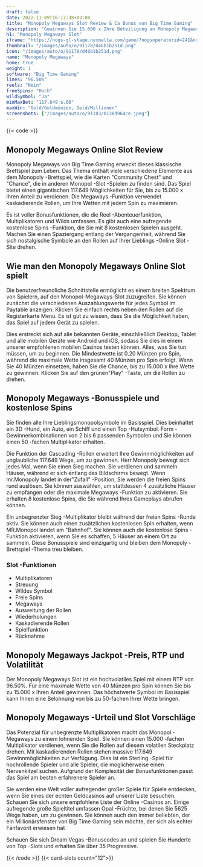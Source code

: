 ```yaml
---
draft: false
date: 2022-11-09T16:17:38+03:00
title: "Monopoly Megaways Slot Review & Ca Bonus von Big Time Gaming"
description: "Gewinnen Sie 15.000 x Ihre Beteiligung an Monopoly Megaways von Big Time Gaming mit einem Mega 117.649 Gewinnmöglichkeiten zur Verfügung! Lesen Sie unseren Leitfaden für Regeln, Tipps, RTP & mehr."
h1: "Monopoly Megaways Slot"
iframe: "https://nogs-gl-stage.nyxmalta.com/game/?nogsoperatorid=241&nogsgameid=70476&sessionid=&accountid=&nogsmode=demo&nogslang=en_us&nogscurrency=EUR&clienttype=html5&lobbyurl=http://demo.nyxinteractive.com?session="
thumbnail: "/images/auto/o/91178/d48b1b251d.png"
icon: "/images/auto/o/91178/d48b1b251d.png"
name: "Monopoly Megaways"
home: true
weight: 1
software: "Big Time Gaming"
lines: "96.50%"
reels: "Nein"
freeSpins: "Hoch"
wildSymbol: "Ja"
minMaxBet: "117.649 $.00"
maxWin: "Gold/Goldmünzen, Geld/Millionen"
screenshots: ["/images/auto/o/91183/0138d964ce.jpeg"]
---
```


{{< code >}}<h2>Monopoly Megaways Online Slot Review</h2><p>Monopoly Megaways von Big Time Gaming erweckt dieses klassische Brettspiel zum Leben. Das Thema enthält viele verschiedene Elemente aus dem Monopoly -Brettspiel, wie die Karten "Community Chest" und "Chance", die in anderen Monopol -Slot -Spielen zu finden sind. Das Spiel bietet einen gigantischen 117.649 Möglichkeiten für Sie, bis zu 15.000 x Ihren Anteil zu verdienen. Die Megaways -Funktion verwendet kaskadierende Rollen, um Ihre Wetten mit jedem Spin zu maximieren.</p><p>Es ist voller Bonusfunktionen, die die Reel -Abenteuerfunktion, Multiplikatoren und Wilds umfassen. Es gibt auch eine aufregende kostenlose Spins -Funktion, die Sie mit 8 kostenlosen Spielen ausgeht. Machen Sie einen Spaziergang entlang der Vergangenheit, während Sie sich nostalgische Symbole an den Rollen auf Ihrer Lieblings -Online Slot -Site drehen.</p><h2>Wie man den Monopoly Megaways Online Slot spielt</h2><p>Die benutzerfreundliche Schnittstelle ermöglicht es einem breiten Spektrum von Spielern, auf den Monopol-Megaways-Slot zuzugreifen. Sie können zunächst die verschiedenen Auszahlungswerte für jedes Symbol im Paytable anzeigen. Klicken Sie einfach rechts neben den Rollen auf die Registerkarte Menü. Es ist gut zu wissen, dass Sie die Möglichkeit haben, das Spiel auf jedem Gerät zu spielen.</p><p>Dies erstreckt sich auf alle bekannten Geräte, einschließlich Desktop, Tablet und alle mobilen Geräte wie Android und iOS, sodass Sie dies in einem unserer empfohlenen mobilen Casinos testen können. Alles, was Sie tun müssen, um zu beginnen. Die Mindestwette ist 0.20 Münzen pro Spin, während die maximale Wette insgesamt 40 Münzen pro Spin erfolgt. Wenn Sie 40 Münzen einsetzen, haben Sie die Chance, bis zu 15.000 x Ihre Wette zu gewinnen. Klicken Sie auf den grünen"Play" -Taste, um die Rollen zu drehen.</p><h2>Monopoly Megaways -Bonusspiele und kostenlose Spins</h2><p>Sie finden alle Ihre Lieblingsmonopolsymbole im Basisspiel. Dies beinhaltet ein 3D -Hund, ein Auto, ein Schiff und einen Top -Hutsymbol. Form -Gewinnerkombinationen von 2 bis 6 passenden Symbolen und Sie können einen 50 -fachen Multiplikator erhalten.</p><p>Die Funktion der Cascading -Rollen erweitert Ihre Gewinnmöglichkeiten auf unglaubliche 117.649 Wege, um zu gewinnen. Herr.Monopoly bewegt sich jedes Mal, wenn Sie einen Sieg machen. Sie verdienen und sammeln Häuser, während er sich entlang des Bildschirms bewegt. Wenn mr.Monopoly landet in der"Zufall" -Position, Sie werden die freien Spins rund auslösen. Sie können auswählen, um stattdessen 4 zusätzliche Häuser zu empfangen oder die maximale Megaways -Funktion zu aktivieren. Sie erhalten 8 kostenlose Spins, die Sie während Ihres Gameplays abrufen können.</p><p>Ein unbegrenzter Sieg -Multiplikator bleibt während der freien Spins -Runde aktiv. Sie können auch einen zusätzlichen kostenlosen Spin erhalten, wenn MR.Monopol landet am "Bahnhof". Sie können auch die kostenlose Spins -Funktion aktivieren, wenn Sie es schaffen, 5 Häuser an einem Ort zu sammeln. Diese Bonusspiele sind einzigartig und bleiben dem Monopoly -Brettspiel -Thema treu bleiben.</p><h3>
Slot -Funktionen</h3><ul>
<li></span>
Multiplikatoren</li>
<li></span>
Streuung</li>
<li></span>
Wildes Symbol</li>
<li></span>
Freie Spins</li>
<li></span>
Megaways</li>
<li></span>
Ausweitung der Rollen</li>
<li></span>
Wiederholungen</li>
<li></span>
Kaskadierende Rollen</li>
<li></span>
Spielfunktion</li>
<li></span>
Rücknahme</li></ul><h2>Monopoly Megaways Jackpot -Preis, RTP und Volatilität</h2><p>Der Monopoly Megaways Slot ist ein hochvolatiles Spiel mit einem RTP von 96.50%. Für eine maximale Wette von 40 Münzen pro Spin können Sie bis zu 15.000 x Ihren Anteil gewinnen. Das höchstwerte Symbol im Basisspiel kann Ihnen eine Belohnung von bis zu 50-fachen Ihrer Wette bringen.</p><h2>Monopoly Megaways -Urteil und Slot Vorschläge</h2><p>Das Potenzial für unbegrenzte Multiplikatoren macht das Monopol -Megaways zu einem lohnenden Spiel. Sie können einen 15.000 -fachen Multiplikator verdienen, wenn Sie die Rollen auf diesem volatilen Steckplatz drehen. Mit kaskadierenden Rollen stehen massive 117.649 Gewinnmöglichkeiten zur Verfügung. Dies ist ein Sterling -Spiel für hochrollende Spieler und alle Spieler, die möglicherweise einen Nervenkitzel suchen. Aufgrund der Komplexität der Bonusfunktionen passt das Spiel am besten erfahrenere Spieler an.</p><p>Sie werden eine Welt voller aufregender großer Spiele für Spiele entdecken, wenn Sie eines der echten Geldcasinos auf unserer Liste besuchen. Schauen Sie sich unsere empfohlene Liste der Online -Casinos an. Einige aufregende große Spieltitel umfassen Opal -Früchte, bei denen Sie 5625 Wege haben, um zu gewinnen. Sie können auch den immer beliebten, der ein Millionärsfenster von Big Time Gaming sein möchte, der sich als echter Fanfavorit erwiesen hat</p><p>
Schauen Sie sich Dream Vegas -Bonuscodes an und spielen Sie Hunderte von Top -Slots und erhalten Sie über 35 Progressive.</p>{{< /code >}}
{{< card-slots count="12">}}